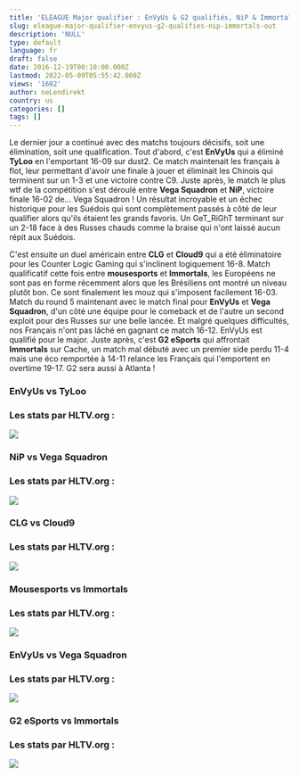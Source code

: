 ```yaml
---
title: 'ELEAGUE Major qualifier : EnVyUs & G2 qualifiés, NiP & Immortals out !'
slug: eleague-major-qualifier-envyus-g2-qualifies-nip-immortals-out
description: 'NULL'
type: default
language: fr
draft: false
date: 2016-12-19T00:10:00.000Z
lastmod: 2022-05-09T05:55:42.000Z
views: '1602'
author: neLendirekt
country: us
categories: []
tags: []
---
```

Le dernier jour a continué avec des matchs toujours décisifs, soit une élimination, soit une qualification. Tout d'abord, c'est **EnVyUs** qui a éliminé **TyLoo** en l'emportant 16-09 sur dust2\. Ce match maintenait les français à flot, leur permettant d'avoir une finale à jouer et éliminait les Chinois qui terminent sur un 1-3 et une victoire contre C9\. Juste après, le match le plus wtf de la compétition s'est déroulé entre **Vega Squadron** et **NiP**, victoire finale 16-02 de... Vega Squadron ! Un résultat incroyable et un échec historique pour les Suédois qui sont complètement passés à côté de leur qualifier alors qu'ils étaient les grands favoris. Un GeT\_RiGhT terminant sur un 2-18 face à des Russes chauds comme la braise qui n'ont laissé aucun répit aux Suédois.

C'est ensuite un duel américain entre **CLG** et **Cloud9** qui a été éliminatoire pour les Counter Logic Gaming qui s'inclinent logiquement 16-8\. Match qualificatif cette fois entre **mousesports** et **Immortals**, les Européens ne sont pas en forme récemment alors que les Brésiliens ont montré un niveau plutôt bon. Ce sont finalement les mouz qui s'imposent facilement 16-03\. Match du round 5 maintenant avec le match final pour **EnVyUs** et **Vega Squadron**, d'un côté une équipe pour le comeback et de l'autre un second exploit pour des Russes sur une belle lancée. Et malgré quelques difficultés, nos Français n'ont pas lâché en gagnant ce match 16-12\. EnVyUs est qualifié pour le major. Juste après, c'est **G2 eSports** qui affrontait **Immortals** sur Cache, un match mal débuté avec un premier side perdu 11-4 mais une éco remportée à 14-11 relance les Français qui l'emportent en overtime 19-17\. G2 sera aussi à Atlanta !

### **EnVyUs vs TyLoo**

### Les stats par HLTV.org :

_![](/storage/images/585714edc551cnvtyloopng.png)_

### **NiP vs Vega Squadron**

### Les stats par HLTV.org :

_![](/storage/images/5857152bcb11enipvegapng.png)_

### **CLG vs Cloud9**

### Les stats par HLTV.org :

_![](/storage/images/585714a5e7a59clgc9png.png)_

### **Mousesports vs Immortals**

### Les stats par HLTV.org :

_![](/storage/images/585714fbd3eacmouzimmpng.png)_

### **EnVyUs vs Vega Squadron**

### Les stats par HLTV.org :

_![](/storage/images/585714b6397d5envyvegapng.png)_

### **G2 eSports vs Immortals**

### Les stats par HLTV.org :

_![](/storage/images/585725bf69342g2immpng.png)_
